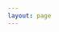 ```yaml
---
layout: page
---
```


<StickyGraphic />

<script setup>
import StickyGraphic from '@/components/StickySide.vue';
</script>
